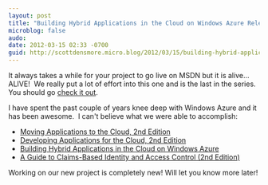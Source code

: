 ```yaml
---
layout: post
title: "Building Hybrid Applications in the Cloud on Windows Azure Release"
microblog: false
audo:
date: 2012-03-15 02:33 -0700
guid: http://scottdensmore.micro.blog/2012/03/15/building-hybrid-applications-in-the-cloud-on-windows-azure-release.html
---
```


It always takes a while for your project to go live on MSDN but it is alive… ALIVE!  We really put a lot of effort into this one and is the last in the series. You should go [check it out](http://msdn.microsoft.com/en-us/library/hh871440.aspx).

I have spent the past couple of years knee deep with Windows Azure and it has been awesome.  I can't believe what we were able to accomplish:

* [Moving Applications to the Cloud, 2nd Edition](http://msdn.microsoft.com/en-us/library/ff728592.aspx)
* [Developing Applications for the Cloud, 2nd Edition](http://msdn.microsoft.com/en-us/library/ff966499.aspx)
* [Building Hybrid Applications in the Cloud on Windows Azure](http://msdn.microsoft.com/en-us/library/hh871440.aspx)
* [A Guide to Claims-Based Identity and Access Control (2nd Edition)](http://msdn.microsoft.com/en-us/library/ff423674.aspx)

Working on our new project is completely new! Will let you know more later!
